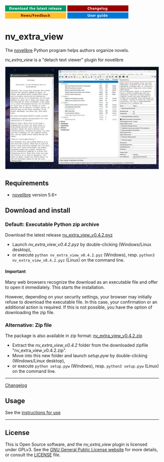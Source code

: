 [![Download the latest release](docs/img/download-button.png)](https://github.com/peter88213/nv_extra_view/raw/main/dist/nv_extra_view_v0.4.2.pyz)
[![Changelog](docs/img/changelog-button.png)](docs/changelog.md)
[![News/Feedback](docs/img/news-button.png)](https://github.com/peter88213/novelibre/discussions)
[![Online help](docs/img/help-button.png)](https://peter88213.github.io/nv_extra_view/help/)


# nv_extra_view

The [novelibre](https://github.com/peter88213/novelibre/) Python program helps authors organize novels.  

*nv_extra_view* is a "detach text viewer" plugin for novelibre

![Screenshot](docs/Screenshots/screen01.jpg)


## Requirements

- [novelibre](https://github.com/peter88213/novelibre/) version 5.6+

## Download and install

### Default: Executable Python zip archive

Download the latest release [nv_extra_view_v0.4.2.pyz](https://github.com/peter88213/nv_extra_view/raw/main/dist/nv_extra_view_v0.4.2.pyz)

- Launch *nv_extra_view_v0.4.2.pyz* by double-clicking (Windows/Linux desktop),
- or execute `python nv_extra_view_v0.4.2.pyz` (Windows), resp. `python3 nv_extra_view_v0.4.2.pyz` (Linux) on the command line.

#### Important

Many web browsers recognize the download as an executable file and offer to open it immediately. 
This starts the installation.

However, depending on your security settings, your browser may 
initially  refuse  to download the executable file. 
In this case, your confirmation or an additional action is required. 
If this is not possible, you have the option of downloading 
the zip file. 


### Alternative: Zip file

The package is also available in zip format: [nv_extra_view_v0.4.2.zip](https://github.com/peter88213/nv_extra_view/raw/main/dist/nv_extra_view_v0.4.2.zip)

- Extract the *nv_extra_view_v0.4.2* folder from the downloaded zipfile "nv_extra_view_v0.4.2.zip".
- Move into this new folder and launch *setup.pyw* by double-clicking (Windows/Linux desktop), 
- or execute `python setup.pyw` (Windows), resp. `python3 setup.pyw` (Linux) on the command line.

---

[Changelog](docs/changelog.md)

## Usage

See the [instructions for use](https://peter88213.github.io/nv_extra_view/help/)

---

## License

This is Open Source software, and the *nv_extra_view* plugin is licensed under GPLv3. See the
[GNU General Public License website](https://www.gnu.org/licenses/gpl-3.0.en.html) for more
details, or consult the [LICENSE](https://github.com/peter88213/nv_extra_view/blob/main/LICENSE) file.
